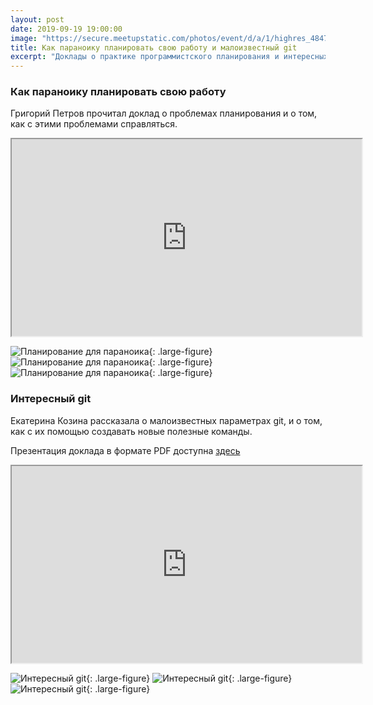 ```yaml
---
layout: post
date: 2019-09-19 19:00:00
image: "https://secure.meetupstatic.com/photos/event/d/a/1/highres_484743489.jpeg"
title: Как параноику планировать свою работу и малоизвестный git
excerpt: "Доклады о практике программистского планирования и интересных командах git."
---
```


### Как параноику планировать свою работу

Григорий Петров прочитал доклад о проблемах планирования и о том, как с этими проблемами справляться.

<p class="video">
  <iframe width="560" height="315" src="https://www.youtube.com/embed/QAynqIYmdFA" allow="accelerometer; autoplay; encrypted-media; gyroscope; picture-in-picture" allowfullscreen></iframe>
</p>

![Планирование для параноика](https://secure.meetupstatic.com/photos/event/a/f/4/8/highres_485024872.jpeg){: .large-figure}
![Планирование для параноика](https://secure.meetupstatic.com/photos/event/a/f/a/7/highres_485024967.jpeg){: .large-figure}
![Планирование для параноика](https://secure.meetupstatic.com/photos/event/b/1/5/d/highres_485025405.jpeg){: .large-figure}

### Интересный git

Екатерина Козина рассказала о малоизвестных параметрах git, и о том, как с их помощью создавать новые полезные команды.

Презентация доклада в формате PDF доступна [здесь](/downloads/advanced-git.pdf)

<p class="video">
  <iframe width="560" height="315" src="https://www.youtube.com/embed/GrPkMhZ_C9w" allow="accelerometer; autoplay; encrypted-media; gyroscope; picture-in-picture" allowfullscreen></iframe>
</p>

![Интересный git](https://secure.meetupstatic.com/photos/event/b/6/d/0/highres_485026800.jpeg){: .large-figure}
![Интересный git](https://secure.meetupstatic.com/photos/event/b/7/b/a/highres_485027034.jpeg){: .large-figure}
![Интересный git](https://secure.meetupstatic.com/photos/event/b/8/e/8/highres_485027336.jpeg){: .large-figure}
